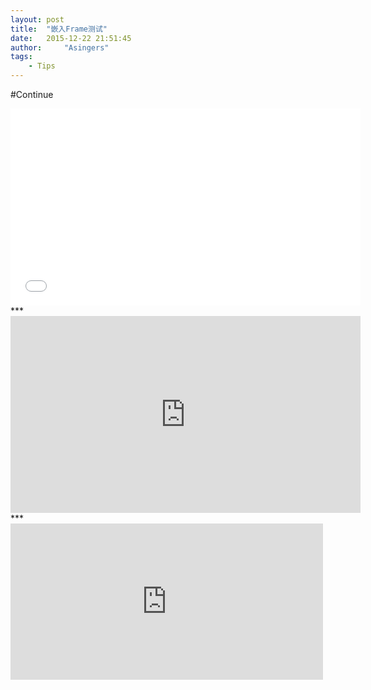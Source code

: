 ```yaml
---
layout: post
title:  "嵌入Frame测试"
date:   2015-12-22 21:51:45
author:     "Asingers"
tags:
    - Tips
---
```


#Continue






<iframe width="560" height="315" src="//www.youtube.com/embed/SU3kYxJmWuQ" frameborder="0"> </iframe>
***
<iframe width="560" height="315" src="http://hc.yinyuetai.com/uploads/videos/common/7BD80151C189176F3A07599C42FE2705.flv" frameborder="0" allowfullscreen> </iframe>
***
<iframe src="https://player.vimeo.com/video/148428205?badge=0" width="500" height="250" frameborder="0" webkitallowfullscreen mozallowfullscreen allowfullscreen></iframe>
